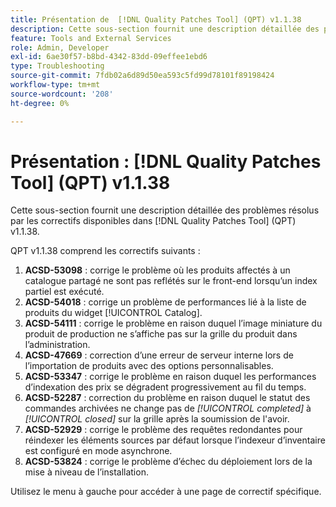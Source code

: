 ```yaml
---
title: Présentation de  [!DNL Quality Patches Tool] (QPT) v1.1.38
description: Cette sous-section fournit une description détaillée des problèmes résolus par les correctifs disponibles dans  [!DNL Quality Patches Tool] (QPT) v1.1.38.
feature: Tools and External Services
role: Admin, Developer
exl-id: 6ae30f57-b8bd-4342-83dd-09effee1ebd6
type: Troubleshooting
source-git-commit: 7fdb02a6d89d50ea593c5fd99d78101f89198424
workflow-type: tm+mt
source-wordcount: '208'
ht-degree: 0%

---
```


# Présentation : [!DNL Quality Patches Tool] (QPT) v1.1.38

Cette sous-section fournit une description détaillée des problèmes résolus par les correctifs disponibles dans [!DNL Quality Patches Tool] (QPT) v1.1.38.

QPT v1.1.38 comprend les correctifs suivants :

1. **ACSD-53098** : corrige le problème où les produits affectés à un catalogue partagé ne sont pas reflétés sur le front-end lorsqu’un index partiel est exécuté.
1. **ACSD-54018** : corrige un problème de performances lié à la liste de produits du widget [!UICONTROL Catalog].
1. **ACSD-54111** : corrige le problème en raison duquel l’image miniature du produit de production ne s’affiche pas sur la grille du produit dans l’administration.
1. **ACSD-47669** : correction d’une erreur de serveur interne lors de l’importation de produits avec des options personnalisables.
1. **ACSD-53347** : corrige le problème en raison duquel les performances d’indexation des prix se dégradent progressivement au fil du temps.
1. **ACSD-52287** : correction du problème en raison duquel le statut des commandes archivées ne change pas de *[!UICONTROL completed]* à *[!UICONTROL closed]* sur la grille après la soumission de l&#39;avoir.
1. **ACSD-52929** : corrige le problème des requêtes redondantes pour réindexer les éléments sources par défaut lorsque l’indexeur d’inventaire est configuré en mode asynchrone.
1. **ACSD-53824** : corrige le problème d’échec du déploiement lors de la mise à niveau de l’installation.

Utilisez le menu à gauche pour accéder à une page de correctif spécifique.

